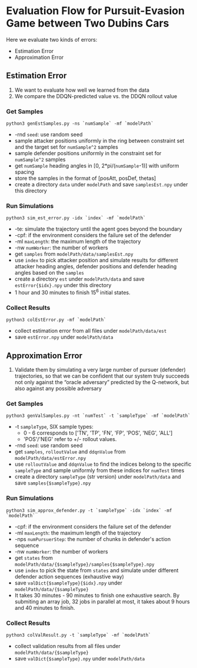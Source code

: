 # Evaluation Flow for Pursuit-Evasion Game between Two Dubins Cars
Here we evaluate two kinds of errors:
* Estimation Error
* Approximation Error

## Estimation Error
1. We want to evaluate how well we learned from the data
2. We compare the DDQN-predicted value vs. the DDQN rollout value

### Get Samples
```
python3 genEstSamples.py -ns `numSample` -mf `modelPath`
``` 
* -rnd `seed`: use random seed
* sample attacker positions uniformly in the ring between constraint set and
the target set for `numSample^2` samples
* sample defender positions uniformly in the constraint set for `numSample^2`
samples
* get `numSample` heading angles in [0, 2*pi/(`numSample`-1)] with uniform
spacing
* store the samples in the format of [posAtt, posDef, thetas]
* create a directory `data` under `modelPath` and save `samplesEst.npy` under
this directory

### Run Simulations
```
python3 sim_est_error.py -idx `index` -mf `modelPath`
```
* -te: simulate the trajectory until the agent goes beyond the boundary
* -cpf: if the environment considers the failure set of the defender
* -ml `maxLength`: the maximum length of the trajectory
* -nw `numWorker`: the number of workers
* get `samples` from `modelPath/data/samplesEst.npy`
* use `index` to pick attacker position and simulate results for different
attacker heading angles, defender positions and defender heading angles based
on the `samples`
* create a directory `est` under `modelPath/data` and save `estError{$idx}.npy`
under this directory
* 1 hour and 30 minutes to finish $15^6$ initial states.

### Collect Results
```
python3 colEstError.py -mf `modelPath`
```
* collect estimation error from all files under `modelPath/data/est`
* save `estError.npy` under `modelPath/data`


## Approximation Error
1. Validate them by simulating a very large number of pursuer (defender)
trajectories, so that we can be confident that our system truly succeeds not
only against the “oracle adversary” predicted by the Q-network, but also against
any possible adversary

### Get Samples
```
python3 genValSamples.py -nt `numTest` -t `sampleType` -mf `modelPath`
```
* -t `sampleType`, SIX sample types:
    * 0 - 6 corresponds to ['TN', 'TP', 'FN', 'FP', 'POS', 'NEG', 'ALL']
    * 'POS'/'NEG' refer to +/- rollout values.
* -rnd `seed`: use random seed
* get `samples`, `rolloutValue` and `ddqnValue` from `modelPath/data/estError.npy`
* use `rolloutValue` and `ddqnValue` to find the indices belong to the specific
`sampleType` and sample uniformly from these indices for `numTest` times
* create a directory `sampleType` (str version) under `modelPath/data` and save
`samples{$sampleType}.npy`

### Run Simulations
```
python3 sim_approx_defender.py -t `sampleType` -idx `index` -mf `modelPath`
```
* -cpf: if the environment considers the failure set of the defender
* -ml `maxLength`: the maximum length of the trajectory
* -nps `numPursuerStep`: the number of chunks in defender's action sequence
* -nw `numWorker`: the number of workers
* get `states` from `modelPath/data/{$sampleType}/samples{$sampleType}.npy`
* use `index` to pick the state from `states` and simulate under different
defender action sequences (exhaustive way)
* save `valDict{$sampleType}{$idx}.npy` under `modelPath/data/{$sampleType}`
* It takes 30 minutes - 90 minutes to finish one exhaustive search. By submiting
an array job, 32 jobs in parallel at most, it takes about 9 hours and 40 minutes
to finish.

### Collect Results
```
python3 colValResult.py -t `sampleType` -mf `modelPath`
```
* collect validation results from all files under `modelPath/data/{$sampleType}`
* save `valDict{$sampleType}.npy` under `modelPath/data`